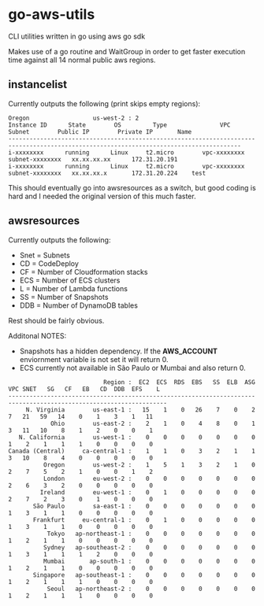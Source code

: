 # go-aws-utils
CLI utilities written in go using aws go sdk

Makes use of a go routine and WaitGroup in order to get faster execution time against all 14 normal public aws regions.

## instancelist

Currently outputs the following (print skips empty regions):

```
Oregon                  us-west-2 : 2   
Instance ID      State        OS         Type               VPC          Subnet        Public IP        Private IP       Name
----------------------------------------------------------------------------------------------------------------------------------------
i-xxxxxxxx      running      Linux     t2.micro        vpc-xxxxxxxx  subnet-xxxxxxxx   xx.xx.xx.xx      172.31.20.191                                  
i-xxxxxxxx      running      Linux     t2.micro        vpc-xxxxxxxx  subnet-xxxxxxxx   xx.xx.xx.x       172.31.20.224    test      
```

This should eventually go into awsresources as a switch, but good coding is hard and I needed the original version of this much faster.

## awsresources

Currently outputs the following:

* Snet = Subnets
* CD = CodeDeploy
* CF = Number of Cloudformation stacks
* ECS = Number of ECS clusters
* L = Number of Lambda functions
* SS = Number of Snapshots
* DDB = Number of DynamoDB tables

Rest should be fairly obvious.

Additonal NOTES:

* Snapshots has a hidden dependency. If the **AWS_ACCOUNT** enviornment variable is not set it will return 0.
* ECS currently not available in São Paulo or Mumbai and also return 0.


```
                           Region :  EC2  ECS  RDS  EBS   SS  ELB  ASG VPC SNET   SG   CF   EB   CD  DDB  EFS    L
-------------------------------------------------------------------------------------------------------------------
     N. Virginia        us-east-1 :   15    1    0   26    7    0    2   7   21   59   14    0    1    3    1   11
            Ohio        us-east-2 :    2    1    0    4    8    0    1   3   11   10    8    1    2    0    0    1
   N. California        us-west-1 :    0    0    0    0    0    0    0   1    2    1    1    1    0    0    0    0
Canada (Central)     ca-central-1 :    1    1    0    3    2    1    1   3   10    8    4    0    0    0    0    0
          Oregon        us-west-2 :    1    5    1    3    2    1    0   2    7    5    2    1    0    0    1    2
          London        eu-west-2 :    0    0    0    0    0    0    0   2    6    3    2    0    0    0    0    0
         Ireland        eu-west-1 :    0    1    0    0    0    0    0   2    7    2    3    0    1    0    0    0
       São Paulo        sa-east-1 :    0    0    0    0    0    0    0   1    3    1    1    0    0    0    0    0
       Frankfurt     eu-central-1 :    0    1    0    0    0    0    0   1    3    1    1    0    0    0    0    0
           Tokyo   ap-northeast-1 :    0    0    0    0    0    0    0   1    2    1    1    0    0    0    0    0
          Sydney   ap-southeast-2 :    0    0    0    0    0    0    0   1    3    1    1    1    2    0    0    0
          Mumbai       ap-south-1 :    0    0    0    0    0    0    0   1    2    1    1    0    0    0    0    0
       Singapore   ap-southeast-1 :    0    0    0    0    0    0    0   1    2    1    1    1    0    0    0    0
           Seoul   ap-northeast-2 :    0    0    0    0    0    0    0   1    2    1    1    1    0    0    0    0
```
